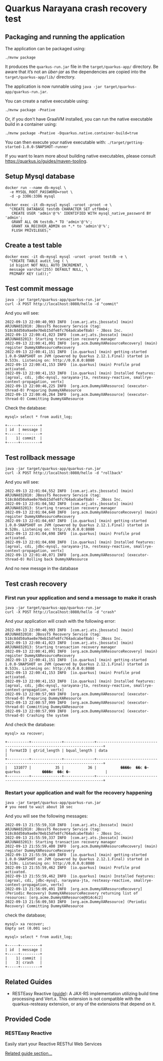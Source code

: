 # Quarkus Narayana crash recovery test

## Packaging and running the application

The application can be packaged using:
```shell script
./mvnw package
```
It produces the `quarkus-run.jar` file in the `target/quarkus-app/` directory.
Be aware that it’s not an _über-jar_ as the dependencies are copied into the `target/quarkus-app/lib/` directory.

The application is now runnable using `java -jar target/quarkus-app/quarkus-run.jar`.

You can create a native executable using: 
```shell script
./mvnw package -Pnative
```

Or, if you don't have GraalVM installed, you can run the native executable build in a container using: 
```shell script
./mvnw package -Pnative -Dquarkus.native.container-build=true
```

You can then execute your native executable with: `./target/getting-started-1.0.0-SNAPSHOT-runner`

If you want to learn more about building native executables, please consult https://quarkus.io/guides/maven-tooling.

## Setup Mysql database
```shell script
docker run --name db-mysql \
  -e MYSQL_ROOT_PASSWORD=root \
  -d -p 3306:3306 mysql

docker exec -it db-mysql mysql -uroot -proot -e \
  "CREATE DATABASE testdb CHARACTER SET utf8mb4;
   CREATE USER 'admin'@'%' IDENTIFIED WITH mysql_native_password BY 'admin';
   GRANT ALL ON testdb.* TO 'admin'@'%';
   GRANT XA_RECOVER_ADMIN on *.* to 'admin'@'%';
   FLUSH PRIVILEGES;"
```

## Create a test table
```shell script
docker exec -it db-mysql mysql -uroot -proot testdb -e \
  "CREATE TABLE audit_log ( \
  id bigint NOT NULL AUTO_INCREMENT, \
  message varchar(255) DEFAULT NULL, \
  PRIMARY KEY (id));"
```

## Test commit message
```shell script
java -jar target/quarkus-app/quarkus-run.jar
curl -X POST http://localhost:8080/hello -d "commit"
```

And you will see:
```
2022-09-13 22:00:40,993 INFO  [com.arj.ats.jbossatx] (main) ARJUNA032010: JBossTS Recovery Service (tag: 518c8dd50a9ae8e70eb15dfe8fc764adcabef8ab) - JBoss Inc.
2022-09-13 22:00:41,023 INFO  [com.arj.ats.jbossatx] (main) ARJUNA032013: Starting transaction recovery manager
2022-09-13 22:00:41,091 INFO  [org.acm.DummyXAResourceRecovery] (main) register DummyXAResourceRecovery
2022-09-13 22:00:41,151 INFO  [io.quarkus] (main) getting-started 1.0.0-SNAPSHOT on JVM (powered by Quarkus 2.12.1.Final) started in 0.533s. Listening on: http://0.0.0.0:8080
2022-09-13 22:00:41,153 INFO  [io.quarkus] (main) Profile prod activated. 
2022-09-13 22:00:41,153 INFO  [io.quarkus] (main) Installed features: [agroal, cdi, jdbc-mysql, narayana-jta, resteasy-reactive, smallrye-context-propagation, vertx]
2022-09-13 22:00:46,225 INFO  [org.acm.DummyXAResource] (executor-thread-0) Preparing DummyXAResource
2022-09-13 22:00:46,264 INFO  [org.acm.DummyXAResource] (executor-thread-0) Committing DummyXAResource
```

Check the database:
```
mysql> select * from audit_log;

+-----+---------+
| id  | message |
+-----+---------+
|    1| commit  |
+-----+---------+
```

## Test rollback message
```
java -jar target/quarkus-app/quarkus-run.jar
curl -X POST http://localhost:8080/hello -d "rollback"
```

And you will see:
```
2022-09-13 22:01:04,552 INFO  [com.arj.ats.jbossatx] (main) ARJUNA032010: JBossTS Recovery Service (tag: 518c8dd50a9ae8e70eb15dfe8fc764adcabef8ab) - JBoss Inc.
2022-09-13 22:01:04,582 INFO  [com.arj.ats.jbossatx] (main) ARJUNA032013: Starting transaction recovery manager
2022-09-13 22:01:04,640 INFO  [org.acm.DummyXAResourceRecovery] (main) register DummyXAResourceRecovery
2022-09-13 22:01:04,697 INFO  [io.quarkus] (main) getting-started 1.0.0-SNAPSHOT on JVM (powered by Quarkus 2.12.1.Final) started in 0.520s. Listening on: http://0.0.0.0:8080
2022-09-13 22:01:04,698 INFO  [io.quarkus] (main) Profile prod activated. 
2022-09-13 22:01:04,698 INFO  [io.quarkus] (main) Installed features: [agroal, cdi, jdbc-mysql, narayana-jta, resteasy-reactive, smallrye-context-propagation, vertx]
2022-09-13 22:01:40,071 INFO  [org.acm.DummyXAResource] (executor-thread-0) Rolling back DummyXAResource
```

And no new messge in the database


## Test crash recovery
### First run your application and send a message to make it crash
```shell script
java -jar target/quarkus-app/quarkus-run.jar
curl -X POST http://localhost:8080/hello -d "crash"
```

And your application will crash with the following error:
```
2022-09-13 22:00:40,993 INFO  [com.arj.ats.jbossatx] (main) ARJUNA032010: JBossTS Recovery Service (tag: 518c8dd50a9ae8e70eb15dfe8fc764adcabef8ab) - JBoss Inc.
2022-09-13 22:00:41,023 INFO  [com.arj.ats.jbossatx] (main) ARJUNA032013: Starting transaction recovery manager
2022-09-13 22:00:41,091 INFO  [org.acm.DummyXAResourceRecovery] (main) register DummyXAResourceRecovery
2022-09-13 22:00:41,151 INFO  [io.quarkus] (main) getting-started 1.0.0-SNAPSHOT on JVM (powered by Quarkus 2.12.1.Final) started in 0.533s. Listening on: http://0.0.0.0:8080
2022-09-13 22:00:41,153 INFO  [io.quarkus] (main) Profile prod activated. 
2022-09-13 22:00:41,153 INFO  [io.quarkus] (main) Installed features: [agroal, cdi, jdbc-mysql, narayana-jta, resteasy-reactive, smallrye-context-propagation, vertx]
2022-09-13 22:00:57,969 INFO  [org.acm.DummyXAResource] (executor-thread-0) Preparing DummyXAResource
2022-09-13 22:00:57,999 INFO  [org.acm.DummyXAResource] (executor-thread-0) Committing DummyXAResource
2022-09-13 22:00:57,999 INFO  [org.acm.DummyXAResource] (executor-thread-0) Crashing the system
```

And check the database:
```shell script
mysql> xa recover;

+----------+--------------+--------------+-------------------------------------------------------------------------+
| formatID | gtrid_length | bqual_length | data                                                                    |
+----------+--------------+--------------+-------------------------------------------------------------------------+
|   131077 |           35 |           36 |           ����e  ��c �~   quarkus          ����e  ��c �~                | 
+----------+--------------+--------------+-------------------------------------------------------------------------+

```

### Restart your application and wait for the recovery happening
```shell script
java -jar target/quarkus-app/quarkus-run.jar
# you need to wait about 10 sec
```

And you will see the following messages:
```
2022-09-13 21:55:59,310 INFO  [com.arj.ats.jbossatx] (main) ARJUNA032010: JBossTS Recovery Service (tag: 518c8dd50a9ae8e70eb15dfe8fc764adcabef8ab) - JBoss Inc.
2022-09-13 21:55:59,337 INFO  [com.arj.ats.jbossatx] (main) ARJUNA032013: Starting transaction recovery manager
2022-09-13 21:55:59,400 INFO  [org.acm.DummyXAResourceRecovery] (main) register DummyXAResourceRecovery
2022-09-13 21:55:59,460 INFO  [io.quarkus] (main) getting-started 1.0.0-SNAPSHOT on JVM (powered by Quarkus 2.12.1.Final) started in 0.519s. Listening on: http://0.0.0.0:8080
2022-09-13 21:55:59,462 INFO  [io.quarkus] (main) Profile prod activated. 
2022-09-13 21:55:59,462 INFO  [io.quarkus] (main) Installed features: [agroal, cdi, jdbc-mysql, narayana-jta, resteasy-reactive, smallrye-context-propagation, vertx]
2022-09-13 21:56:09,491 INFO  [org.acm.DummyXAResourceRecovery] (Periodic Recovery) DummyXAResourceRecovery returning list of resources: [org.acme.DummyXAResource@914c4c2]
2022-09-13 21:56:09,503 INFO  [org.acm.DummyXAResource] (Periodic Recovery) Committing DummyXAResource
```

check the database;
```shell script
mysql> xa recover;
Empty set (0.001 sec)

mysql> select * from audit_log;

+-----+---------+
| id  | message |
+-----+---------+
|    1| commit  |
|    3| crash   |
+-----+---------+
```

## Related Guides

- RESTEasy Reactive ([guide](https://quarkus.io/guides/resteasy-reactive)): A JAX-RS implementation utilizing build time processing and Vert.x. This extension is not compatible with the quarkus-resteasy extension, or any of the extensions that depend on it.

## Provided Code

### RESTEasy Reactive

Easily start your Reactive RESTful Web Services

[Related guide section...](https://quarkus.io/guides/getting-started-reactive#reactive-jax-rs-resources)
